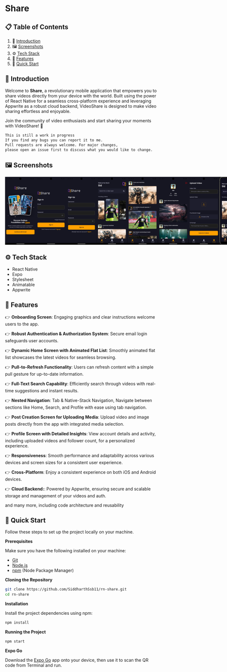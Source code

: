 # Share

## 📋 <a name="table">Table of Contents</a>

1. 🤖 [Introduction](#introduction)
2. 🖼️ [Screenshots](#screenshots)
3. ⚙️ [Tech Stack](#tech-stack)
4. 🔋 [Features](#features)
5. 🤸 [Quick Start](#quick-start)

## <a name="introduction">🤖 Introduction</a>

Welcome to **Share**, a revolutionary mobile application that empowers you to share videos directly from your device with the world. Built using the power of React Native for a seamless cross-platform experience and leveraging Appwrite as a robust cloud backend, VideoShare is designed to make video sharing effortless and enjoyable.

Join the community of video enthusiasts and start sharing your moments with VideoShare! 🚀

```
This is still a work in progress
If you find any bugs you can report it to me.
Pull requests are always welcome. For major changes, 
please open an issue first to discuss what you would like to change.

```

## <a name="screenshots">🖼️ Screenshots</a>
<div style="display: flex; flex-direction: 'row';">
 <img src="./screenshots/1.png" width=20% alt="Onboarding"/>
 <img src="./screenshots/2.png"  width=20% />
 <img src="./screenshots/3.png" width=20%/> 
 <img src="./screenshots/4.png" width=20%/>
 <img src="./screenshots/5.png" width=20%/>
 <img src="./screenshots/6.png" width=20%/>
 <img src="./screenshots/7.png" width=20%/>
 <img src="./screenshots/8.gif" width=20%/>
 <img src="./screenshots/9.gif" width=20%/>
</div>

## <a name="tech-stack">⚙️ Tech Stack</a>

- React Native
- Expo
- Stylesheet
- Animatable
- Appwrite

## <a name="features">🔋 Features</a>

👉 **Onboarding Screen**: Engaging graphics and clear instructions welcome users to the app.

👉 **Robust Authentication & Authorization System**: Secure email login safeguards user accounts.

👉 **Dynamic Home Screen with Animated Flat List**: Smoothly animated flat list showcases the latest videos for seamless browsing.

👉 **Pull-to-Refresh Functionality**: Users can refresh content with a simple pull gesture for up-to-date information.

👉 **Full-Text Search Capability**: Efficiently search through videos with real-time suggestions and instant results.

👉 **Nested Navigation**: Tab & Native-Stack Navigation, Navigate between sections like Home, Search, and Profile with ease using tab navigation.

👉 **Post Creation Screen for Uploading Media**: Upload video and image posts directly from the app with integrated media selection.

👉 **Profile Screen with Detailed Insights**: View account details and activity, including uploaded videos and follower count, for a personalized experience.

👉 **Responsiveness**: Smooth performance and adaptability across various devices and screen sizes for a consistent user experience.

👉 **Cross-Platform**: Enjoy a consistent experience on both iOS and Android devices.

👉 **Cloud Backend:**: Powered by Appwrite, ensuring secure and scalable storage and management of your videos and auth.

and many more, including code architecture and reusability 

## <a name="quick-start">🤸 Quick Start</a>

Follow these steps to set up the project locally on your machine.

**Prerequisites**

Make sure you have the following installed on your machine:

- [Git](https://git-scm.com/)
- [Node.js](https://nodejs.org/en)
- [npm](https://www.npmjs.com/) (Node Package Manager)

**Cloning the Repository**

```bash
git clone https://github.com/SiddharthSsb11/rn-share.git
cd rn-share
```
**Installation**

Install the project dependencies using npm:

```bash
npm install
```

**Running the Project**

```bash
npm start
```

**Expo Go**

Download the [Expo Go](https://expo.dev/go) app onto your device, then use it to scan the QR code from Terminal and run.